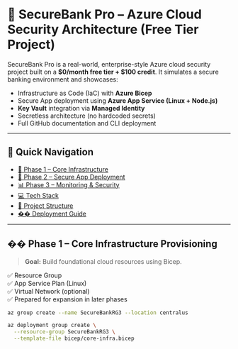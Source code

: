 # 🔐 SecureBank Pro – Azure Cloud Security Architecture (Free Tier Project)

SecureBank Pro is a real-world, enterprise-style Azure cloud security project built on a **$0/month free tier + $100 credit**. It simulates a secure banking environment and showcases:

- Infrastructure as Code (IaC) with **Azure Bicep**
- Secure App deployment using **Azure App Service (Linux + Node.js)**
- **Key Vault** integration via **Managed Identity**
- Secretless architecture (no hardcoded secrets)
- Full GitHub documentation and CLI deployment

---

## 📌 Quick Navigation

- [🔧 Phase 1 – Core Infrastructure](#-phase-1--core-infrastructure-provisioning)
- [🚀 Phase 2 – Secure App Deployment](#-phase-2--app--secrets-integration)
- [📊 Phase 3 – Monitoring & Security](#-phase-3--monitoring-logging-defender-coming-soon)
- [💻 Tech Stack](#-tech-stack)
- [📁 Project Structure](#-project-structure)
- [�� Deployment Guide](#-deployment-guide)

---

## �� Phase 1 – Core Infrastructure Provisioning

> **Goal:** Build foundational cloud resources using Bicep.

✅ Resource Group  
✅ App Service Plan (Linux)  
✅ Virtual Network (optional)  
✅ Prepared for expansion in later phases

```bash
az group create --name SecureBankRG3 --location centralus

az deployment group create \
  --resource-group SecureBankRG3 \
  --template-file bicep/core-infra.bicep


